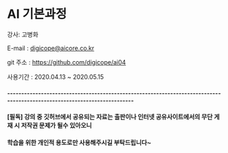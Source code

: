# AI 기본과정

강사: 고병화

E-mail : digicope@aicore.co.kr


git 주소 :    https://github.com/digicope/ai04

사용기간 : 2020.04.13  ~ 2020.05.15


#### 
#### -------------------------------------------------------------------------------------------------------------------------
####


#### [필독] 강의 중 깃허브에서 공유되는 자료는 출판이나 인터넷 공유사이트에서의 무단 게재 시 저작권 문제가 될수 있아오니
####        학습을 위한 개인적 용도로만 사용해주시길 부탁드립니다~
       
